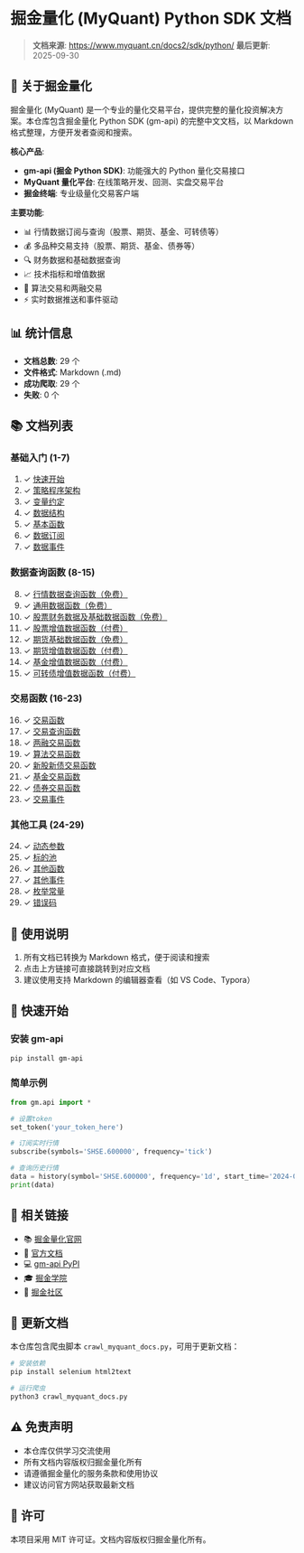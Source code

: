 # 掘金量化 (MyQuant) Python SDK 文档

> **文档来源**: https://www.myquant.cn/docs2/sdk/python/
> **最后更新**: 2025-09-30

## 📖 关于掘金量化

掘金量化 (MyQuant) 是一个专业的量化交易平台，提供完整的量化投资解决方案。本仓库包含掘金量化 Python SDK (gm-api) 的完整中文文档，以 Markdown 格式整理，方便开发者查阅和搜索。

**核心产品**:
- **gm-api (掘金 Python SDK)**: 功能强大的 Python 量化交易接口
- **MyQuant 量化平台**: 在线策略开发、回测、实盘交易平台
- **掘金终端**: 专业级量化交易客户端

**主要功能**:
- 📊 行情数据订阅与查询（股票、期货、基金、可转债等）
- 💰 多品种交易支持（股票、期货、基金、债券等）
- 🔍 财务数据和基础数据查询
- 📈 技术指标和增值数据
- 🤖 算法交易和两融交易
- ⚡ 实时数据推送和事件驱动

## 📊 统计信息

- **文档总数**: 29 个
- **文件格式**: Markdown (.md)
- **成功爬取**: 29 个
- **失败**: 0 个

## 📚 文档列表

### 基础入门 (1-7)

1. ✓ [快速开始](./01_快速开始.md)
2. ✓ [策略程序架构](./02_策略程序架构.md)
3. ✓ [变量约定](./03_变量约定.md)
4. ✓ [数据结构](./04_数据结构.md)
5. ✓ [基本函数](./05_基本函数.md)
6. ✓ [数据订阅](./06_数据订阅.md)
7. ✓ [数据事件](./07_数据事件.md)

### 数据查询函数 (8-15)

8. ✓ [行情数据查询函数（免费）](./08_行情数据查询函数（免费）.md)
9. ✓ [通用数据函数（免费）](./09_通用数据函数（免费）.md)
10. ✓ [股票财务数据及基础数据函数（免费）](./10_股票财务数据及基础数据函数（免费）.md)
11. ✓ [股票增值数据函数（付费）](./11_股票增值数据函数（付费）.md)
12. ✓ [期货基础数据函数（免费）](./12_期货基础数据函数（免费）.md)
13. ✓ [期货增值数据函数（付费）](./13_期货增值数据函数（付费）.md)
14. ✓ [基金增值数据函数（付费）](./14_基金增值数据函数（付费）.md)
15. ✓ [可转债增值数据函数（付费）](./15_可转债增值数据函数（付费）.md)

### 交易函数 (16-23)

16. ✓ [交易函数](./16_交易函数.md)
17. ✓ [交易查询函数](./17_交易查询函数.md)
18. ✓ [两融交易函数](./18_两融交易函数.md)
19. ✓ [算法交易函数](./19_算法交易函数.md)
20. ✓ [新股新债交易函数](./20_新股新债交易函数.md)
21. ✓ [基金交易函数](./21_基金交易函数.md)
22. ✓ [债券交易函数](./22_债券交易函数.md)
23. ✓ [交易事件](./23_交易事件.md)

### 其他工具 (24-29)

24. ✓ [动态参数](./24_动态参数.md)
25. ✓ [标的池](./25_标的池.md)
26. ✓ [其他函数](./26_其他函数.md)
27. ✓ [其他事件](./27_其他事件.md)
28. ✓ [枚举常量](./28_枚举常量.md)
29. ✓ [错误码](./29_错误码.md)

## 📝 使用说明

1. 所有文档已转换为 Markdown 格式，便于阅读和搜索
2. 点击上方链接可直接跳转到对应文档
3. 建议使用支持 Markdown 的编辑器查看（如 VS Code、Typora）

## 🚀 快速开始

### 安装 gm-api

```bash
pip install gm-api
```

### 简单示例

```python
from gm.api import *

# 设置token
set_token('your_token_here')

# 订阅实时行情
subscribe(symbols='SHSE.600000', frequency='tick')

# 查询历史行情
data = history(symbol='SHSE.600000', frequency='1d', start_time='2024-01-01', end_time='2024-12-31')
print(data)
```

## 🔗 相关链接

- 📚 [掘金量化官网](https://www.myquant.cn/)
- 📖 [官方文档](https://www.myquant.cn/docs2/sdk/python/)
- 💻 [gm-api PyPI](https://pypi.org/project/gm-api/)
- 🎓 [掘金学院](https://www.myquant.cn/academy)
- 👥 [掘金社区](https://www.myquant.cn/community)

## 🔄 更新文档

本仓库包含爬虫脚本 `crawl_myquant_docs.py`，可用于更新文档：

```bash
# 安装依赖
pip install selenium html2text

# 运行爬虫
python3 crawl_myquant_docs.py
```

## ⚠️ 免责声明

- 本仓库仅供学习交流使用
- 所有文档内容版权归掘金量化所有
- 请遵循掘金量化的服务条款和使用协议
- 建议访问官方网站获取最新文档

## 📄 许可

本项目采用 MIT 许可证。文档内容版权归掘金量化所有。
